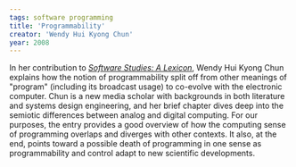 ```yaml
---
tags: software programming
title: 'Programmability'
creator: 'Wendy Hui Kyong Chun'
year: 2008
---
```


In her contribution to [_Software Studies: A Lexicon_](https://direct.mit.edu/books/book/1924/Software-StudiesA-Lexicon), Wendy Hui Kyong Chun explains how the notion of programmability split off from other meanings of "program" (including its broadcast usage) to co-evolve with the electronic computer. Chun is a new media scholar with backgrounds in both literature and systems design engineering, and her brief chapter dives deep into the semiotic differences between analog and digital computing. For our purposes, the entry provides a good overview of how the computing sense of programming overlaps and diverges with other contexts. It also, at the end, points toward a possible death of programming in one sense as programmability and control adapt to new scientific developments.
